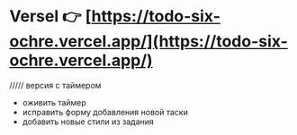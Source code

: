 
# Versel 👉 [https://todo-six-ochre.vercel.app/](https://todo-six-ochre.vercel.app/)


///// версия с таймером

- оживить таймер
- исправить форму добавления новой таски
- добавить новые стили из задания